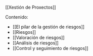 [[Xestión de Proxectos]]

Contenido:
+ [[El pilar de la gestión de riesgos]]
+ [[Riesgos]]
+ [[Valoración de riesgos]]
+ [[Análisis de riesgos]]
+ [[Control y seguimiento de riesgos]]